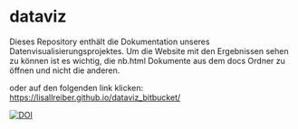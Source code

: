 # dataviz

Dieses Repository enthält die Dokumentation unseres Datenvisualisierungsprojektes.
Um die Website mit den Ergebnissen sehen zu können ist es wichtig, 
die nb.html Dokumente aus dem docs Ordner zu öffnen und nicht die anderen.

oder auf den folgenden link klicken: https://lisallreiber.github.io/dataviz_bitbucket/

[![DOI](https://zenodo.org/badge/121803817.svg)](https://zenodo.org/badge/latestdoi/121803817)

